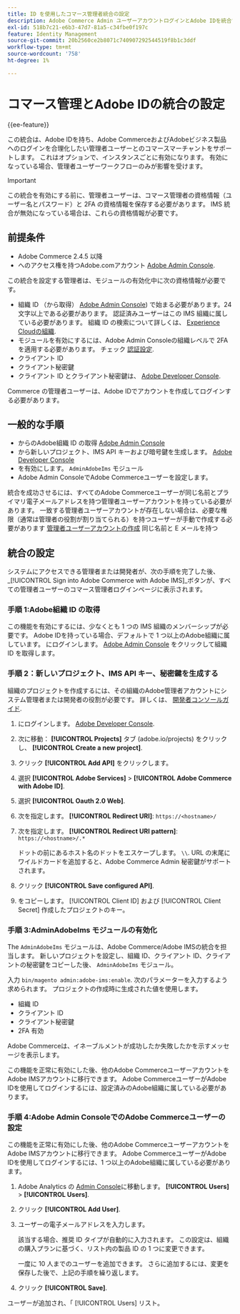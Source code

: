 ```yaml
---
title: ID を使用したコマース管理者統合の設定
description: Adobe Commerce Admin ユーザーアカウントログインとAdobe IDを統合する場合の、この手順（オプション）に従います。
exl-id: 518b7c21-e6b3-47d7-81a5-c34fbe0f197c
feature: Identity Management
source-git-commit: 20b2560ce2b8071c740907292544519f8b1c3ddf
workflow-type: tm+mt
source-wordcount: '758'
ht-degree: 1%

---
```


# コマース管理とAdobe IDの統合の設定

{{ee-feature}}

この統合は、Adobe IDを持ち、Adobe CommerceおよびAdobeビジネス製品へのログインを合理化したい管理者ユーザーとのコマースマーチャントをサポートします。 これはオプションで、インスタンスごとに有効になります。 有効になっている場合、管理者ユーザーワークフローのみが影響を受けます。 

>[!IMPORTANT]
>
>この統合を有効にする前に、管理者ユーザーは、コマース管理者の資格情報（ユーザー名とパスワード）と 2FA の資格情報を保存する必要があります。 IMS 統合が無効になっている場合は、これらの資格情報が必要です。

## 前提条件

* Adobe Commerce 2.4.5 以降
* へのアクセス権を持つAdobe.comアカウント [Adobe Admin Console](https://adminconsole.adobe.com/).

この統合を設定する管理者は、モジュールの有効化中に次の資格情報が必要です。

* 組織 ID （から取得） [Adobe Admin Console](https://adminconsole.adobe.com/)) で始まる必要があります。24 文字以上である必要があります。 認証済みユーザーはこの IMS 組織に属している必要があります。 組織 ID の検索について詳しくは、 [Experience Cloudの組織](https://experienceleague.adobe.com/docs/core-services/interface/administration/organizations.html).
* モジュールを有効にするには、Adobe Admin Consoleの組織レベルで 2FA を適用する必要があります。 チェック [認証設定](https://helpx.adobe.com/enterprise/using/authentication-settings.html#two-step-verification).
* クライアント ID
* クライアント秘密鍵
* クライアント ID とクライアント秘密鍵は、 [Adobe Developer Console](https://developer.adobe.com/developer-console/docs/guides/credentials/).

Commerce の管理者ユーザーは、Adobe IDでアカウントを作成してログインする必要があります。

## 一般的な手順

* からのAdobe組織 ID の取得 [Adobe Admin Console](https://adminconsole.adobe.com/)
* から新しいプロジェクト、IMS API キーおよび暗号鍵を生成します。 [Adobe Developer Console](https://developer.adobe.com/)
* を有効にします。 `AdminAdobeIms` モジュール
* Adobe Admin ConsoleでAdobe Commerceユーザーを設定します。

統合を成功させるには、すべてのAdobe Commerceユーザーが同じ名前とプライマリ電子メールアドレスを持つ管理者ユーザーアカウントを持っている必要があります。 一致する管理者ユーザーアカウントが存在しない場合は、必要な権限（通常は管理者の役割が割り当てられる）を持つユーザーが手動で作成する必要があります [管理者ユーザーアカウントの作成](../systems/permissions-users-all.md#create-a-user) 同じ名前と E メールを持つ

## 統合の設定

システムにアクセスできる管理者または開発者が、次の手順を完了した後、 _[!UICONTROL Sign into Adobe Commerce with Adobe IMS]_ボタンが、すべての管理者ユーザーのコマース管理者ログインページに表示されます。

### 手順 1:Adobe組織 ID の取得

この機能を有効にするには、少なくとも 1 つの IMS 組織のメンバーシップが必要です。 Adobe IDを持っている場合、デフォルトで 1 つ以上のAdobe組織に属しています。 にログインします。 [Adobe Admin Console](https://adminconsole.adobe.com/) をクリックして組織 ID を取得します。

### 手順 2：新しいプロジェクト、IMS API キー、秘密鍵を生成する

組織のプロジェクトを作成するには、その組織のAdobe管理者アカウントにシステム管理者または開発者の役割が必要です。 詳しくは、 [開発者コンソールガイド](https://developer.adobe.com/developer-console/docs/guides/projects/).

1. にログインします。 [Adobe Developer Console](https://developer.adobe.com/).
1. 次に移動： **[!UICONTROL Projects]** タブ (adobe.io/projects) をクリックし、 **[!UICONTROL Create a new project]**.
1. クリック **[!UICONTROL Add API]** をクリックします。
1. 選択 **[!UICONTROL Adobe Services]** > **[!UICONTROL Adobe Commerce with Adobe ID]**.
1. 選択 **[!UICONTROL Oauth 2.0 Web]**.
1. 次を指定します。 **[!UICONTROL Redirect URI]**: `https://<hostname>/`
1. 次を指定します。 **[!UICONTROL Redirect URI pattern]**: `https://<hostname>/.*`

   ドットの前にあるホスト名のドットをエスケープします。 `\\`. URL の末尾にワイルドカードを追加すると、Adobe Commerce Admin 秘密鍵がサポートされます。

1. クリック **[!UICONTROL Save configured API]**.
1. をコピーします。 [!UICONTROL Client ID] および [!UICONTROL Client Secret] 作成したプロジェクトのキー。

### 手順 3:AdminAdobeIms モジュールの有効化

The `AdminAdobeIms` モジュールは、Adobe Commerce/Adobe IMSの統合を担当します。 新しいプロジェクトを設定し、組織 ID、クライアント ID、クライアントの秘密鍵をコピーした後、 `AdminAdobeIms` モジュール。

入力 `bin/magento admin:adobe-ims:enable`. 次のパラメーターを入力するよう求められます。 プロジェクトの作成時に生成された値を使用します。

* 組織 ID
* クライアント ID
* クライアント秘密鍵
* 2FA 有効

Adobe Commerceは、イネーブルメントが成功したか失敗したかを示すメッセージを表示します。

この機能を正常に有効にした後、他のAdobe CommerceユーザーアカウントをAdobe IMSアカウントに移行できます。 Adobe CommerceユーザーがAdobe IDを使用してログインするには、設定済みのAdobe組織に属している必要があります。

### 手順 4:Adobe Admin ConsoleでのAdobe Commerceユーザーの設定

この機能を正常に有効にした後、他のAdobe CommerceユーザーアカウントをAdobe IMSアカウントに移行できます。 Adobe CommerceユーザーがAdobe IDを使用してログインするには、1 つ以上のAdobe組織に属している必要があります。

1. Adobe Analytics の [Admin Console](https://helpx.adobe.com/jp/enterprise/using/admin-console.html)に移動します。 **[!UICONTROL Users]**  > **[!UICONTROL Users]**.

1. クリック **[!UICONTROL Add User]**.

1. ユーザーの電子メールアドレスを入力します。

   該当する場合、推奨 ID タイプが自動的に入力されます。 この設定は、組織の購入プランに基づく、リスト内の製品 ID の 1 つに変更できます。

   一度に 10 人までのユーザーを追加できます。 さらに追加するには、変更を保存した後で、上記の手順を繰り返します。

1. クリック **[!UICONTROL Save]**.

ユーザーが追加され、「 [!UICONTROL Users] リスト。
